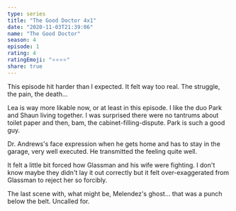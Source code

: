 ```yaml
---
type: series
title: "The Good Doctor 4x1"
date: "2020-11-03T21:39:06"
name: "The Good Doctor"
season: 4
episode: 1
rating: 4
ratingEmoji: "⭐️⭐️⭐️⭐️"
share: true
---
```


This episode hit harder than I expected. It felt way too real. The struggle, the pain, the death...

Lea is way more likable now, or at least in this episode. I like the duo Park and Shaun living together. I was surprised there were no tantrums about toilet paper and then, bam, the cabinet-filling-dispute. Park is such a good guy.

Dr. Andrews's face expression when he gets home and has to stay in the garage, very well executed. He transmitted the feeling quite well.

It felt a little bit forced how Glassman and his wife were fighting. I don't know maybe they didn't lay it out correctly but it felt over-exaggerated from Glassman to reject her so forcibly.

The last scene with, what might be, Melendez's ghost... that was a punch below the belt. Uncalled for.
